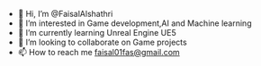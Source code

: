 - 👋 Hi, I’m @FaisalAlshathri
- 👀 I’m interested in Game development,AI and Machine learning 
- 🌱 I’m currently learning Unreal Engine UE5 
- 💞️ I’m looking to collaborate on Game projects 
- 📫 How to reach me faisal01fas@gmail.com

<!---
FaisalAlshathri/FaisalAlshathri is a ✨ special ✨ repository because its `README.md` (this file) appears on your GitHub profile.
You can click the Preview link to take a look at your changes.
--->
